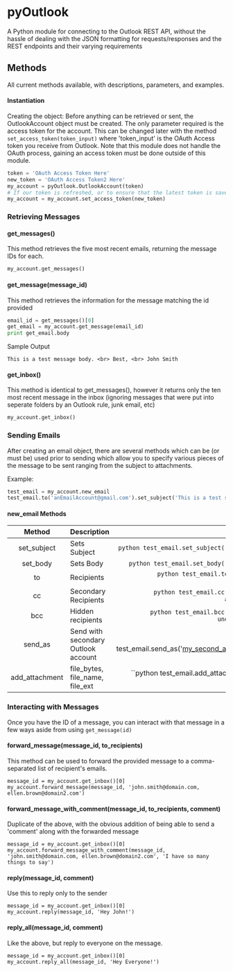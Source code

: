 # pyOutlook
A Python module for connecting to the Outlook REST API, without the hassle of dealing with the JSON formatting for requests/responses and the REST endpoints and their varying requirements

## Methods
All current methods available, with descriptions, parameters, and examples.

#### Instantiation
Creating the object: Before anything can be retrieved or sent, the OutlookAccount object must be created. The only parameter required is the access token for the account. This can be changed later with the method ```set_access_token(token_input)``` where 'token_input' is the OAuth Access token you receive from Outlook. Note that this module does not handle the OAuth process, gaining an access token must be done outside of this module.

```python
token = 'OAuth Access Token Here'
new_token = 'OAuth Access Token2 Here'
my_account = pyOutlook.OutlookAccount(token)
# If our token is refreshed, or to ensure that the latest token is saved prior to calling a method. 
my_account = my_account.set_access_token(new_token)
```
### Retrieving Messages

#### get_messages()
This method retrieves the five most recent emails, returning the message IDs for each.
```python
my_account.get_messages()
```
#### get_message(message_id)
This method retrieves the information for the message matching the id provided
```python
email_id = get_messages()[0]
get_email = my_account.get_message(email_id)
print get_email.body
```
Sample Output
```
This is a test message body. <br> Best, <br> John Smith
```
#### get_inbox()
This method is identical to get_messages(), however it returns only the ten most recent message in the inbox (ignoring messages that were put into seperate folders by an Outlook rule, junk email, etc)

```python
my_account.get_inbox()
```

### Sending Emails
After creating an email object, there are several methods which can be (or must be) used prior to sending which allow you to specify various pieces of the message to be sent ranging from the subject to attachments.

Example:
```python
test_email = my_account.new_email
test_email.to('anEmailAccount@gmail.com').set_subject('This is a test subject').set_body('This is a test body. <br> Best, <br> John Smith').add_attachment('FILE_BYTES_HERE', 'FileName', 'pdf').send()
```

#### new_email Methods

| Method       | Description                       | In action                                                            |
|:---------:   |----------------------             |-------------------------------------------------------------------:  |
|set_subject   |Sets Subject                       |```python test_email.set_subject('This is a subject')```              |
|set_body      |Sets Body                          |```python test_email.set_body('This is body text')```                 |
|to            |Recipients                         |```python test_email.to('first@person.com, second@person.com')```     |
|cc            |Secondary Recipients               |```python test_email.cc('you_to@domain.com, and_you@domain.com')```   |
|bcc           |Hidden recipients                  |```python test_email.bcc('secretive@guy.com, undercover@agent.com')```|
|send_as       |Send with secondary Outlook account|``python test_email.send_as('my_second_alias@outlook.com')```         |
|add_attachment|file_bytes, file_name, file_ext    |``python test_email.add_attachment('FILE_BYTES', 'FileName', 'pdf')```|

### Interacting with Messages
Once you have the ID of a message, you can interact with that message in a few ways aside from using ```get_message(id)```

#### forward_message(message_id, to_recipients)
This method can be used to forward the provided message to a comma-separated list of recipient's emails.
```
message_id = my_account.get_inbox()[0]
my_account.forward_message(message_id, 'john.smith@domain.com, ellen.brown@domain2.com')
```

#### forward_message_with_comment(message_id, to_recipients, comment)
Duplicate of the above, with the obvious addition of being able to send a 'comment' along with the forwarded message
```
message_id = my_account.get_inbox()[0]
my_account.forward_message_with_comment(message_id, 'john.smith@domain.com, ellen.brown@domain2.com', 'I have so many things to say')
```

#### reply(message_id, comment)
Use this to reply only to the sender
```
message_id = my_account.get_inbox()[0]
my_account.reply(message_id, 'Hey John!')
```

#### reply_all(message_id, comment)
Like the above, but reply to everyone on the message. 
```
message_id = my_account.get_inbox()[0]
my_account.reply_all(message_id, 'Hey Everyone!')
```
